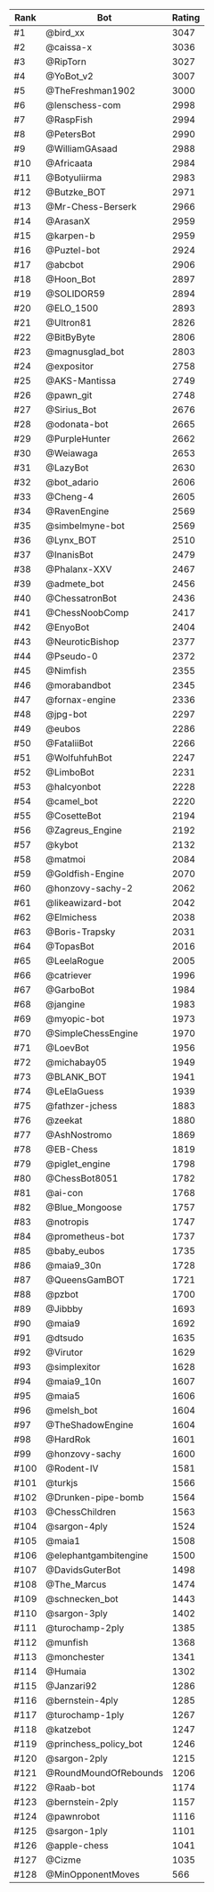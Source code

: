 Rank|Bot|Rating
---|---|---
#1|@bird_xx|3047
#2|@caissa-x|3036
#3|@RipTorn|3027
#4|@YoBot_v2|3007
#5|@TheFreshman1902|3000
#6|@lenschess-com|2998
#7|@RaspFish|2994
#8|@PetersBot|2990
#9|@WilliamGAsaad|2988
#10|@Africaata|2984
#11|@Botyuliirma|2983
#12|@Butzke_BOT|2971
#13|@Mr-Chess-Berserk|2966
#14|@ArasanX|2959
#15|@karpen-b|2959
#16|@Puztel-bot|2924
#17|@abcbot|2906
#18|@Hoon_Bot|2897
#19|@SOLIDOR59|2894
#20|@ELO_1500|2893
#21|@Ultron81|2826
#22|@BitByByte|2806
#23|@magnusglad_bot|2803
#24|@expositor|2758
#25|@AKS-Mantissa|2749
#26|@pawn_git|2748
#27|@Sirius_Bot|2676
#28|@odonata-bot|2665
#29|@PurpleHunter|2662
#30|@Weiawaga|2653
#31|@LazyBot|2630
#32|@bot_adario|2606
#33|@Cheng-4|2605
#34|@RavenEngine|2569
#35|@simbelmyne-bot|2569
#36|@Lynx_BOT|2510
#37|@InanisBot|2479
#38|@Phalanx-XXV|2467
#39|@admete_bot|2456
#40|@ChessatronBot|2436
#41|@ChessNoobComp|2417
#42|@EnyoBot|2404
#43|@NeuroticBishop|2377
#44|@Pseudo-0|2372
#45|@Nimfish|2355
#46|@morabandbot|2345
#47|@fornax-engine|2336
#48|@jpg-bot|2297
#49|@eubos|2286
#50|@FataliiBot|2266
#51|@WolfuhfuhBot|2247
#52|@LimboBot|2231
#53|@halcyonbot|2228
#54|@camel_bot|2220
#55|@CosetteBot|2194
#56|@Zagreus_Engine|2192
#57|@kybot|2132
#58|@matmoi|2084
#59|@Goldfish-Engine|2070
#60|@honzovy-sachy-2|2062
#61|@likeawizard-bot|2042
#62|@Elmichess|2038
#63|@Boris-Trapsky|2031
#64|@TopasBot|2016
#65|@LeelaRogue|2005
#66|@catriever|1996
#67|@GarboBot|1984
#68|@jangine|1983
#69|@myopic-bot|1973
#70|@SimpleChessEngine|1970
#71|@LoevBot|1956
#72|@michabay05|1949
#73|@BLANK_BOT|1941
#74|@LeElaGuess|1939
#75|@fathzer-jchess|1883
#76|@zeekat|1880
#77|@AshNostromo|1869
#78|@EB-Chess|1819
#79|@piglet_engine|1798
#80|@ChessBot8051|1782
#81|@ai-con|1768
#82|@Blue_Mongoose|1757
#83|@notropis|1747
#84|@prometheus-bot|1737
#85|@baby_eubos|1735
#86|@maia9_30n|1728
#87|@QueensGamBOT|1721
#88|@pzbot|1700
#89|@Jibbby|1693
#90|@maia9|1692
#91|@dtsudo|1635
#92|@Virutor|1629
#93|@simplexitor|1628
#94|@maia9_10n|1607
#95|@maia5|1606
#96|@melsh_bot|1604
#97|@TheShadowEngine|1604
#98|@HardRok|1601
#99|@honzovy-sachy|1600
#100|@Rodent-IV|1581
#101|@turkjs|1566
#102|@Drunken-pipe-bomb|1564
#103|@ChessChildren|1563
#104|@sargon-4ply|1524
#105|@maia1|1508
#106|@elephantgambitengine|1500
#107|@DavidsGuterBot|1498
#108|@The_Marcus|1474
#109|@schnecken_bot|1443
#110|@sargon-3ply|1402
#111|@turochamp-2ply|1385
#112|@munfish|1368
#113|@monchester|1341
#114|@Humaia|1302
#115|@Janzari92|1286
#116|@bernstein-4ply|1285
#117|@turochamp-1ply|1267
#118|@katzebot|1247
#119|@princhess_policy_bot|1246
#120|@sargon-2ply|1215
#121|@RoundMoundOfRebounds|1206
#122|@Raab-bot|1174
#123|@bernstein-2ply|1157
#124|@pawnrobot|1116
#125|@sargon-1ply|1101
#126|@apple-chess|1041
#127|@Cizme|1035
#128|@MinOpponentMoves|566
